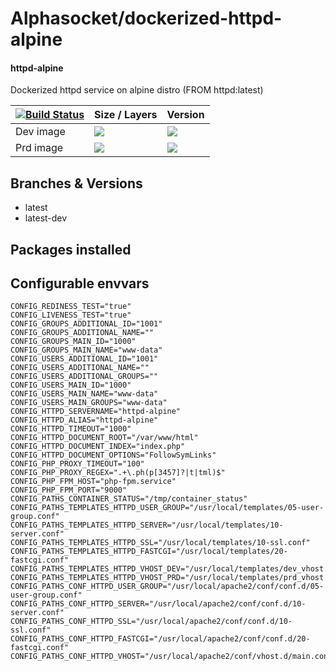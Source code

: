 # Alphasocket/dockerized-httpd-alpine
#### httpd-alpine
Dockerized httpd service on alpine distro (FROM httpd:latest)


| [![Build Status](https://semaphoreci.com/api/v1/alphasocket/dockerized-httpd-alpine/branches/latest-dev/badge.svg)](https://semaphoreci.com/alphasocket/dockerized-httpd-alpine) | Size / Layers | Version |
| ----- | ----- | ----- |
| Dev image | [![](https://images.microbadger.com/badges/image/03192859189254/dockerized-httpd-alpine:latest-dev.svg)](https://microbadger.com/images/03192859189254/httpd-alpine:latest-dev ) | [![](https://images.microbadger.com/badges/version/03192859189254/dockerized-httpd-alpine:latest-dev.svg)](https://microbadger.com/images/03192859189254/httpd-alpine:latest-dev) |
| Prd image | [![](https://images.microbadger.com/badges/image/alphasocket/httpd-alpine:latest-dev.svg)](https://microbadger.com/images/alphasocket/httpd-alpine:latest-dev ) | [![](https://images.microbadger.com/badges/version/alphasocket/httpd-alpine:latest-dev.svg)](https://microbadger.com/images/alphasocket/httpd-alpine:latest-dev) |

## Branches & Versions
- latest
- latest-dev


## Packages installed


## Configurable envvars
~~~
CONFIG_REDINESS_TEST="true"
CONFIG_LIVENESS_TEST="true"
CONFIG_GROUPS_ADDITIONAL_ID="1001"
CONFIG_GROUPS_ADDITIONAL_NAME=""
CONFIG_GROUPS_MAIN_ID="1000"
CONFIG_GROUPS_MAIN_NAME="www-data"
CONFIG_USERS_ADDITIONAL_ID="1001"
CONFIG_USERS_ADDITIONAL_NAME=""
CONFIG_USERS_ADDITIONAL_GROUPS=""
CONFIG_USERS_MAIN_ID="1000"
CONFIG_USERS_MAIN_NAME="www-data"
CONFIG_USERS_MAIN_GROUPS="www-data"
CONFIG_HTTPD_SERVERNAME="httpd-alpine"
CONFIG_HTTPD_ALIAS="httpd-alpine"
CONFIG_HTTPD_TIMEOUT="1000"
CONFIG_HTTPD_DOCUMENT_ROOT="/var/www/html"
CONFIG_HTTPD_DOCUMENT_INDEX="index.php"
CONFIG_HTTPD_DOCUMENT_OPTIONS="FollowSymLinks"
CONFIG_PHP_PROXY_TIMEOUT="100"
CONFIG_PHP_PROXY_REGEX=".+\.ph(p[3457]?|t|tml)$"
CONFIG_PHP_FPM_HOST="php-fpm.service"
CONFIG_PHP_FPM_PORT="9000"
CONFIG_PATHS_CONTAINER_STATUS="/tmp/container_status"
CONFIG_PATHS_TEMPLATES_HTTPD_USER_GROUP="/usr/local/templates/05-user-group.conf"
CONFIG_PATHS_TEMPLATES_HTTPD_SERVER="/usr/local/templates/10-server.conf"
CONFIG_PATHS_TEMPLATES_HTTPD_SSL="/usr/local/templates/10-ssl.conf"
CONFIG_PATHS_TEMPLATES_HTTPD_FASTCGI="/usr/local/templates/20-fastcgi.conf"
CONFIG_PATHS_TEMPLATES_HTTPD_VHOST_DEV="/usr/local/templates/dev_vhost.conf"
CONFIG_PATHS_TEMPLATES_HTTPD_VHOST_PRD="/usr/local/templates/prd_vhost.conf"
CONFIG_PATHS_CONF_HTTPD_USER_GROUP="/usr/local/apache2/conf/conf.d/05-user-group.conf"
CONFIG_PATHS_CONF_HTTPD_SERVER="/usr/local/apache2/conf/conf.d/10-server.conf"
CONFIG_PATHS_CONF_HTTPD_SSL="/usr/local/apache2/conf/conf.d/10-ssl.conf"
CONFIG_PATHS_CONF_HTTPD_FASTCGI="/usr/local/apache2/conf/conf.d/20-fastcgi.conf"
CONFIG_PATHS_CONF_HTTPD_VHOST="/usr/local/apache2/conf/vhost.d/main.conf"
~~~
